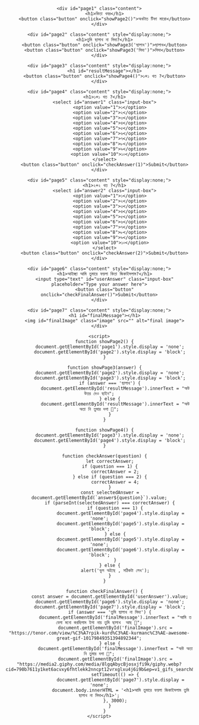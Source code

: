 
<!DOCTYPE html>
<html lang="bn">
<head>
    <meta charset="UTF-8">
    <meta name="viewport" content="width=device-width, initial-scale=1.0">
    <title>কিতা খবর</title>
    <style>
        body {
            font-family: Arial, sans-serif;
            text-align: center;
        }
        h1 {
            font-size: 3em;
        }
        .animated-text {
            font-size: 3em;
            font-weight: bold;
            animation: colorChange 2s infinite alternate;
        }
        @keyframes colorChange {
            0% { color: red; }
            50% { color: blue; }
            100% { color: green; }
        }
        .content {
            margin-top: 20px;
        }
        .button {
            padding: 10px 20px;
            margin: 10px;
            cursor: pointer;
        }
        .input-box {
            padding: 5px;
        }
        .image {
            width: 300px;
            margin-top: 20px;
        }
    </style>
</head>
<body>

    <div id="page1" class="content">
        <h1>কিতা খবর</h1>
        <button class="button" onclick="showPage2()">অখটাত টিফা মারো</button>
    </div>

    <div id="page2" class="content" style="display:none;">
        <h1>তুমি ছালাখ না সিদা?</h1>
        <button class="button" onclick="showPage3('ছালাখ')">ছালাখ</button>
        <button class="button" onclick="showPage3('সিদা')">সিদা</button>
    </div>

    <div id="page3" class="content" style="display:none;">
        <h1 id="resultMessage"></h1>
        <button class="button" onclick="showPage4()">১+১ খত ?</button>
    </div>

    <div id="page4" class="content" style="display:none;">
        <h1>১+১ খত ?</h1>
        <select id="answer1" class="input-box">
            <option value="1">১</option>
            <option value="2">২</option>
            <option value="3">৩</option>
            <option value="4">৪</option>
            <option value="5">৫</option>
            <option value="6">৬</option>
            <option value="7">৭</option>
            <option value="8">৮</option>
            <option value="9">৯</option>
            <option value="10">১০</option>
        </select>
        <button class="button" onclick="checkAnswer(1)">Submit</button>
    </div>

    <div id="page5" class="content" style="display:none;">
        <h1>২+২ খত ?</h1>
        <select id="answer2" class="input-box">
            <option value="1">১</option>
            <option value="2">২</option>
            <option value="3">৩</option>
            <option value="4">৪</option>
            <option value="5">৫</option>
            <option value="6">৬</option>
            <option value="7">৭</option>
            <option value="8">৮</option>
            <option value="9">৯</option>
            <option value="10">১০</option>
        </select>
        <button class="button" onclick="checkAnswer(2)">Submit</button>
    </div>

    <div id="page6" class="content" style="display:none;">
        <h1>আইচ্ছা আমি তুমারে ফয়লা কিতা জিকাইসলাম?</h1>
        <input type="text" id="userAnswer" class="input-box" placeholder="Type your answer here">
        <button class="button" onclick="checkFinalAnswer()">Submit</button>
    </div>

    <div id="page7" class="content" style="display:none;">
        <h1 id="finalMessage"></h1>
        <img id="finalImage" class="image" src="" alt="final image">
    </div>

    <script>
        function showPage2() {
            document.getElementById('page1').style.display = 'none';
            document.getElementById('page2').style.display = 'block';
        }

        function showPage3(answer) {
            document.getElementById('page2').style.display = 'none';
            document.getElementById('page3').style.display = 'block';
            if (answer === 'ছালাখ') {
                document.getElementById('resultMessage').innerText = "অউ উত্তর দেও ছাইন";
            } else {
                document.getElementById('resultMessage').innerText = "অউ অতা নি তুমার দশা 💩";
            }
        }

        function showPage4() {
            document.getElementById('page3').style.display = 'none';
            document.getElementById('page4').style.display = 'block';
        }

        function checkAnswer(question) {
            let correctAnswer;
            if (question === 1) {
                correctAnswer = 2;
            } else if (question === 2) {
                correctAnswer = 4;
            }
            const selectedAnswer = document.getElementById(`answer${question}`).value;
            if (parseInt(selectedAnswer) === correctAnswer) {
                if (question === 1) {
                    document.getElementById('page4').style.display = 'none';
                    document.getElementById('page5').style.display = 'block';
                } else {
                    document.getElementById('page5').style.display = 'none';
                    document.getElementById('page6').style.display = 'block';
                }
            } else {
                alert('ভুল অইছে , সঠিকটা লেখ');
            }
        }

        function checkFinalAnswer() {
            const answer = document.getElementById('userAnswer').value;
            document.getElementById('page6').style.display = 'none';
            document.getElementById('page7').style.display = 'block';
            if (answer === 'তুমি ছালাখ না সিদা') {
                document.getElementById('finalMessage').innerText = "আমি ত যেলা মনো করছিলাম ইলা নায় তুমি ছালাখ  আছ 👏";
                document.getElementById('finalImage').src = "https://tenor.com/view/%C3%A7rpik-kurd%C3%AE-kurmanc%C3%AE-awesome-great-gif-10179849351394892344";
            } else {
                document.getElementById('finalMessage').innerText = "অউ অতা নি তুমার দশা 💩";
                document.getElementById('finalImage').src = "https://media2.giphy.com/media/8lgqAbycBjosxjfi9k/giphy.webp?cid=790b7611y1ket6acvxy6fhtlekk2nncpt12vrxglxu4j6i9b&ep=v1_gifs_search&rid=giphy.webp&ct=g";
                setTimeout(() => {
                    document.getElementById('page7').style.display = 'none';
                    document.body.innerHTML = '<h1>আমি তুমারে ফয়লা জিকাইসলাম তুমি ছালাখ না সিদা</h1>';
                }, 3000);
            }
        }
    </script>

</body>
</html>
